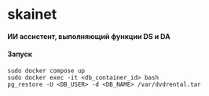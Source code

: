 # skainet

#### ИИ ассистент, выполняющий функции DS и DA

#### Запуск
```shell
sudo docker compose up
sudo docker exec -it <db_container_id> bash
pg_restore -U <DB_USER> -d <DB_NAME> /var/dvdrental.tar
```

